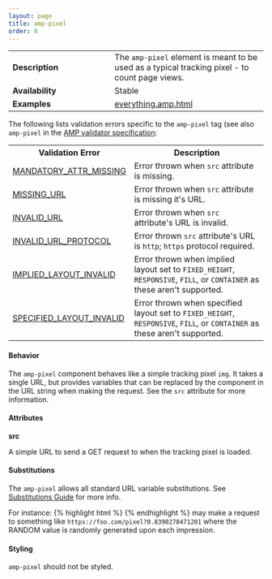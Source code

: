 ```yaml
---
layout: page
title: amp-pixel
order: 0
---
```


<!---
Copyright 2015 The AMP HTML Authors. All Rights Reserved.

Licensed under the Apache License, Version 2.0 (the "License");
you may not use this file except in compliance with the License.
You may obtain a copy of the License at

      http://www.apache.org/licenses/LICENSE-2.0

Unless required by applicable law or agreed to in writing, software
distributed under the License is distributed on an "AS-IS" BASIS,
WITHOUT WARRANTIES OR CONDITIONS OF ANY KIND, either express or implied.
See the License for the specific language governing permissions and
limitations under the License.

-->



<table>
   <tr>
    <td width="40%"><strong>Description</strong></td>
    <td>The <code>amp-pixel</code> element is meant to be used as a typical tracking pixel - to count page views.</td>
  </tr>
   <tr>
    <td width="40%"><strong>Availability</strong></td>
    <td>Stable</td>
  </tr>
   <tr>
    <td width="40%"><strong>Examples</strong></td>
    <td><a href="https://github.com/ampproject/amphtml/blob/master/examples/everything.amp.html">everything.amp.html</a></td>
  </tr>
</table>

The following lists validation errors specific to the `amp-pixel` tag
(see also `amp-pixel` in the [AMP validator specification](https://github.com/ampproject/amphtml/blob/master/validator/validator.protoascii):

<table>
  <tr>
    <th width="40%"><strong>Validation Error</strong></th>
    <th>Description</th>
  </tr>
  <tr>
    <td width="40%"><a href="/docs/reference/validation_errors.html#mandatory-attribute-missing">MANDATORY_ATTR_MISSING</a></td>
    <td>Error thrown when <code>src</code> attribute is missing.</td>
  </tr>
  <tr>
    <td width="40%"><a href="/docs/reference/validation_errors.html#missing-url">MISSING_URL</a></td>
    <td>Error thrown when <code>src</code> attribute is missing it's URL.</td>
  </tr>
  <tr>
  <td width="40%"><a href="/docs/reference/validation_errors.html#invalid-url">INVALID_URL</a></td>
    <td>Error thrown when <code>src</code> attribute's URL is invalid.</td>
  </tr>
  <tr>
    <td width="40%"><a href="/docs/reference/validation_errors.html#invalid-url-protocol">INVALID_URL_PROTOCOL</a></td>
    <td>Error thrown <code>src</code> attribute's URL is <code>http</code>; <code>https</code> protocol required.</td>
  </tr>
  <tr>
    <td width="40%"><a href="/docs/reference/validation_errors.html#implied-layout-isnt-supported-by-amp-tag">IMPLIED_LAYOUT_INVALID</a></td>
    <td>Error thrown when implied layout set to <code>FIXED_HEIGHT</code>, <code>RESPONSIVE</code>, <code>FILL</code>, or <code>CONTAINER</code> as these aren't supported.</td>
  </tr>
  <tr>
    <td width="40%"><a href="/docs/reference/validation_errors.html#specified-layout-isnt-supported-by-amp-tag">SPECIFIED_LAYOUT_INVALID</a></td>
    <td>Error thrown when specified layout set to <code>FIXED_HEIGHT</code>, <code>RESPONSIVE</code>, <code>FILL</code>, or <code>CONTAINER</code> as these aren't supported.</td>
  </tr>
</table>

#### Behavior

The `amp-pixel` component behaves like a simple tracking pixel `img`. It takes a single URL, but provides variables that can be replaced by the component in the URL string when making the request. See the `src` attribute for more information.

#### Attributes

**src**

A simple URL to send a GET request to when the tracking pixel is loaded.

#### Substitutions

The `amp-pixel` allows all standard URL variable substitutions.
See [Substitutions Guide](https://github.com/ampproject/amphtml/blob/master/builtins/../spec/amp-var-substitutions.md) for more info.

For instance:
{% highlight html %}
<amp-pixel src="https://foo.com/pixel?RANDOM"></amp-pixel>
{% endhighlight %}
may make a request to something like `https://foo.com/pixel?0.8390278471201` where the RANDOM value is randomly generated upon each impression.

#### Styling

`amp-pixel` should not be styled.
